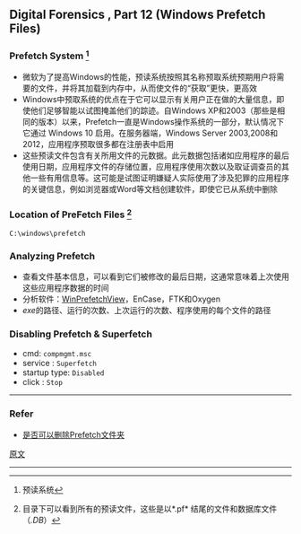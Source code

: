 ## Digital Forensics , Part 12 (Windows Prefetch Files)

### Prefetch System [^1]

- 微软为了提高Windows的性能，预读系统按照其名称预取系统预期用户将需要的文件，并将其加载到内存中，从而使文件的“获取”更快，更高效
- Windows中预取系统的优点在于它可以显示有关用户正在做的大量信息，即使他们足够智能以试图掩盖他们的踪迹。自Windows XP和2003（那些是相同的版本）以来，Prefetch一直是Windows操作系统的一部分，默认情况下它通过 Windows 10 启用。在服务器端，Windows Server 2003,2008和2012，应用程序预取很多都在注册表中启用
-  这些预读文件包含有关所用文件的元数据。此元数据包括诸如应用程序的最后使用日期，应用程序文件的存储位置，应用程序使用次数以及取证调查员的其他一些有用信息等。这可能是试图证明嫌疑人实际使用了涉及犯罪的应用程序的关键信息，例如浏览器或Word等文档创建软件，即使它已从系统中删除

### Location of PreFetch Files [^2]

`C:\windows\prefetch`

### Analyzing Prefetch

- 查看文件基本信息，可以看到它们被修改的最后日期，这通常意味着上次使用这些应用程序数据的时间
- 分析软件：[WinPrefetchView](http://www.nirsoft.net/utils/win_prefetch_view.html)，EnCase，FTK和Oxygen
- *exe*的路径、运行的次数、上次运行的次数、程序使用的每个文件的路径

### Disabling Prefetch & Superfetch

- cmd: `compmgmt.msc`
- service : `Superfetch`
- startup type: `Disabled`
- click : `Stop`



---

### Refer 

- [是否可以删除Prefetch文件夹](https://answers.microsoft.com/en-us/windows/forum/windows_vista/can-i-delete-the-data-in-the-prefetch-folder/c54a8e56-c8cf-451d-a88f-07f06a2f2d54)



[原文](https://null-byte.wonderhowto.com/how-to/hack-like-pro-digital-forensics-for-aspiring-hacker-part-12-windows-prefetch-files-0167643/)

---

[^1]: 预读系统
[^2]: 目录下可以看到所有的预读文件，这些是以*.pf* 结尾的文件和数据库文件（*.DB*）